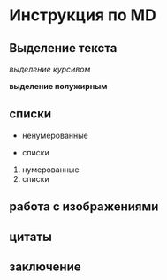 # Инструкция по MD

## Выделение текста

*выделение курсивом*

**выделение полужирным**
## списки
* ненумерованные
+ списки

1. нумерованные
2. списки
## работа с изображениями

## цитаты

## заключение